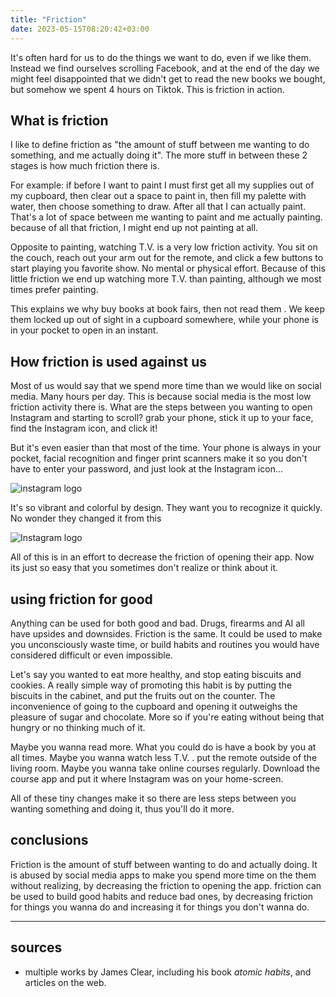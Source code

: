 ```yaml
---
title: "Friction"
date: 2023-05-15T08:20:42+03:00
---
```


It's often hard for us to do the things we want to do, even if we like them. Instead we find ourselves scrolling Facebook, and at the end of the day we might feel disappointed that we didn't get to read the new books we bought, but somehow we spent 4 hours on Tiktok. This is friction in action.

## What is friction
I like to define friction as "the amount of stuff between me wanting to do something, and me actually doing it". The more stuff in between these 2 stages is how much friction there is. 

For example: if before I want to paint I must first get all my supplies out of my cupboard, then clear out a space to paint in, then fill my palette with water, then choose something to draw. After all that I can actually paint. That's a lot of space between me wanting to paint and me actually painting. because of all that friction, I  might end up not painting at all. 

Opposite to painting, watching T.V. is a very low friction activity. You sit on the couch, reach out your arm out for the remote, and click a few buttons to start playing you favorite show. No mental or physical effort. Because of this little friction we end up watching more T.V. than painting, although we most times prefer painting.

This explains we why buy books at book fairs, then not read them . We keep them locked up out of sight in a cupboard somewhere, while your phone is in your pocket to open in an instant.

## How friction is used against us
Most of us would say that we spend more time than we would like on social media. Many hours per day. This is because social media is the most low friction activity there is. What are the steps between you wanting to open Instagram and starting to scroll? grab your phone, stick it up to your face, find the Instagram icon, and click it!

But it's even easier than  that most of the time. Your phone is always in your pocket, facial recognition and finger print scanners make it so you don't have to enter your password, and just look at the Instagram icon...

![instagram logo](../images/instagram.jpg) 

It's so vibrant and colorful by design. They want you to recognize it quickly. No wonder they changed it from this

![Instagram logo](../images/instagram-old.webp) 

All of this is in an effort to decrease the friction of opening their app. Now its just so easy that you sometimes don't realize or think about it.

## using friction for good
Anything can be used for both good and bad. Drugs, firearms and AI all have upsides and downsides. Friction is the same. It could be used to make you unconsciously waste time, or build habits and routines you would have considered difficult or even impossible.

Let's say you wanted to eat more healthy, and stop eating biscuits and cookies. A really simple way of promoting this habit is by putting the biscuits in the cabinet, and put the fruits out on the counter. The inconvenience of going to the cupboard and opening it outweighs the pleasure of sugar and chocolate. More so if you're eating without being that hungry or no thinking much of it.

Maybe you wanna read more. What you could do is have a book by you at all times. Maybe you wanna watch less T.V. . put the remote outside of the living room. Maybe you wanna take online courses regularly. Download the course app and put it where Instagram was on your home-screen.

All of these tiny changes make it so there are less steps between you wanting something and doing it, thus you'll do it more.

## conclusions
Friction is the amount of stuff between wanting to do and actually doing. It is abused by social media apps to make you spend more time on the them without realizing, by decreasing the friction to opening the app. friction can be used to build good habits and reduce bad ones, by decreasing friction for things you wanna do and increasing it for things you don't wanna do.

---

## sources
- multiple works by James Clear, including his book *atomic habits*, and articles on the web.
